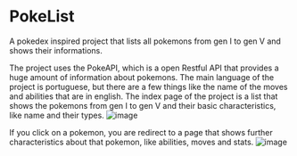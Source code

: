 # PokeList
 A pokedex inspired project that lists all pokemons from gen I to gen V and shows their informations.

   The project uses the PokeAPI, which is a open Restful API that provides a huge amount of information about pokemons. The main language of the project is portuguese, but there are a few things like the name of the moves and abilities that are in english.
   The index page of the project is a list that shows the pokemons from gen I to gen V and their basic characteristics, like name and their types.
![image](https://github.com/Guirou0/PokeList/assets/139828314/b1e6a232-f5db-4b7b-957c-8da6c6e95d89)

   If you click on a pokemon, you are redirect to a page that shows further characteristics about that pokemon, like abilities, moves and stats.
![image](https://github.com/Guirou0/PokeList/assets/139828314/a4f01482-1eb8-46ef-a5c3-3de4447a4d53)
